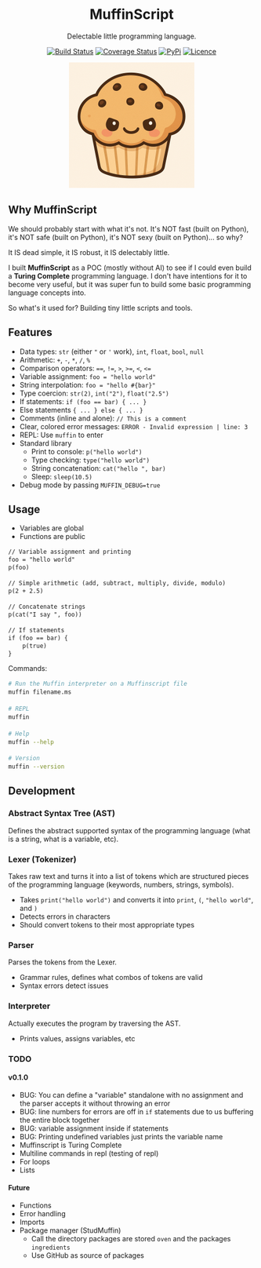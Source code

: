 <div align="center">

# MuffinScript

Delectable little programming language.

[![Build Status](https://github.com/justintime50/muffinscript/workflows/build/badge.svg)](https://github.com/justintime50/muffinscript/actions)
[![Coverage Status](https://coveralls.io/repos/github/justintime50/muffinscript/badge.svg?branch=main)](https://coveralls.io/github/justintime50/muffinscript?branch=main)
[![PyPi](https://img.shields.io/pypi/v/muffinscript)](https://pypi.org/project/muffinscript)
[![Licence](https://img.shields.io/github/license/justintime50/muffinscript)](LICENSE)

<img src="https://raw.githubusercontent.com/justintime50/assets/main/src/muffinscript/showcase.png" width="256px" alt="Showcase">

</div>

## Why MuffinScript

We should probably start with what it's not. It's NOT fast (built on Python), it's NOT safe (built on Python), it's NOT sexy (built on Python)... so why?

It IS dead simple, it IS robust, it IS delectably little.

I built **MuffinScript** as a POC (mostly without AI) to see if I could even build a **Turing Complete** programming language. I don't have intentions for it to become very useful, but it was super fun to build some basic programming language concepts into.

So what's it used for? Building tiny little scripts and tools.

## Features

- Data types: `str` (either `"` or `'` work), `int`, `float`, `bool`, `null`
- Arithmetic: `+`, `-`, `*`, `/`, `%`
- Comparison operators: `==`, `!=`, `>`, `>=`, `<`, `<=`
- Variable assignment: `foo = "hello world"`
- String interpolation: `foo = "hello #{bar}"`
- Type coercion: `str(2)`, `int("2")`, `float("2.5")`
- If statements: `if (foo == bar) { ... }`
- Else statements `{ ... } else { ... }`
- Comments (inline and alone): `// This is a comment`
- Clear, colored error messages: `ERROR - Invalid expression | line: 3`
- REPL: Use `muffin` to enter
- Standard library
  - Print to console: `p("hello world")`
  - Type checking: `type("hello world")`
  - String concatenation: `cat("hello ", bar)`
  - Sleep: `sleep(10.5)`
- Debug mode by passing `MUFFIN_DEBUG=true`

## Usage

- Variables are global
- Functions are public

```ms
// Variable assignment and printing
foo = "hello world"
p(foo)

// Simple arithmetic (add, subtract, multiply, divide, modulo)
p(2 + 2.5)

// Concatenate strings
p(cat("I say ", foo))

// If statements
if (foo == bar) {
    p(true)
}
```

Commands:

```sh
# Run the Muffin interpreter on a Muffinscript file
muffin filename.ms

# REPL
muffin

# Help
muffin --help

# Version
muffin --version
```

## Development

### Abstract Syntax Tree (AST)

Defines the abstract supported syntax of the programming language (what is a string, what is a variable, etc).

### Lexer (Tokenizer)

Takes raw text and turns it into a list of tokens which are structured pieces of the programming language (keywords, numbers, strings, symbols).

- Takes `print("hello world")` and converts it into `print`, `(`, `"hello world"`, and `)`
- Detects errors in characters
- Should convert tokens to their most appropriate types

### Parser

Parses the tokens from the Lexer.

- Grammar rules, defines what combos of tokens are valid
- Syntax errors detect issues

### Interpreter

Actually executes the program by traversing the AST.

- Prints values, assigns variables, etc

### TODO

#### v0.1.0

- BUG: You can define a "variable" standalone with no assignment and the parser accepts it without throwing an error
- BUG: line numbers for errors are off in `if` statements due to us buffering the entire block together
- BUG: variable assignment inside if statements
- BUG: Printing undefined variables just prints the variable name
- Muffinscript is Turing Complete
- Multiline commands in repl (testing of repl)
- For loops
- Lists

#### Future

- Functions
- Error handling
- Imports
- Package manager (StudMuffin)
  - Call the directory packages are stored `oven` and the packages `ingredients`
  - Use GitHub as source of packages
